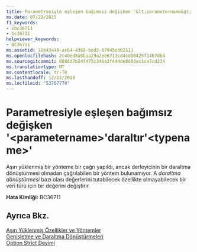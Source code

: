 ```yaml
---
title: Parametresiyle eşleşen bağımsız değişken '&lt;parametername&gt;'daraltır'&lt;typename&gt;'
ms.date: 07/20/2015
f1_keywords:
- vbc36711
- bc36711
helpviewer_keywords:
- BC36711
ms.assetid: 10b43449-ac64-4368-bed2-67945e302511
ms.openlocfilehash: 2c40ed8a5baa29a2ee6713cd4cd88425f1467db4
ms.sourcegitcommit: 0888d7b24f475c346a3f444de8d83ec1ca7cd234
ms.translationtype: MT
ms.contentlocale: tr-TR
ms.lasthandoff: 12/22/2018
ms.locfileid: "53767770"
---
```

# <a name="argument-matching-parameter-ltparameternamegt-narrows-to-lttypenamegt"></a>Parametresiyle eşleşen bağımsız değişken '&lt;parametername&gt;'daraltır'&lt;typename&gt;'
Aşırı yüklenmiş bir yönteme bir çağrı yapıldı, ancak derleyicinin bir daraltma dönüştürmesi olmadan çağrılabilen bir yöntem bulunamıyor. A *daraltma dönüştürmesi* bazı olası değerlerini tutabilecek özellikte olmayabilecek bir veri türü için bir değerini değiştirir.  
  
 **Hata Kimliği:** BC36711  
  
## <a name="see-also"></a>Ayrıca Bkz.  
 [Aşırı Yüklenmiş Özellikler ve Yöntemler](../../visual-basic/programming-guide/language-features/objects-and-classes/overloaded-properties-and-methods.md)  
 [Genişletme ve Daraltma Dönüştürmeleri](../../visual-basic/programming-guide/language-features/data-types/widening-and-narrowing-conversions.md)  
 [Option Strict Deyimi](../../visual-basic/language-reference/statements/option-strict-statement.md)

